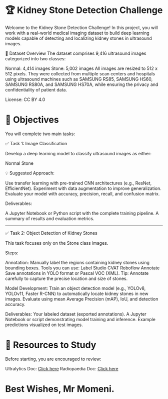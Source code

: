 # 🏆 Kidney Stone Detection Challenge

Welcome to the Kidney Stone Detection Challenge!
In this project, you will work with a real-world medical imaging dataset to build deep learning models capable of detecting and localizing kidney stones in ultrasound images.

📂 Dataset Overview
The dataset comprises 9,416 ultrasound images categorized into two classes:

Normal: 4,414 images
Stone: 5,002 images
All images are resized to 512 x 512 pixels.
They were collected from multiple scan centers and hospitals using ultrasound machines such as SAMSUNG RS85, SAMSUNG HS60, SAMSUNG RS80A, and SAMSUNG HS70A, while ensuring the privacy and confidentiality of patient data.

License: CC BY 4.0

# 🧠 Objectives
You will complete two main tasks:

✅ Task 1: Image Classification

Develop a deep learning model to classify ultrasound images as either:

Normal
Stone

💡 Suggested Approach:

Use transfer learning with pre-trained CNN architectures (e.g., ResNet, EfficientNet).
Experiment with data augmentation to improve generalization.
Evaluate your model with accuracy, precision, recall, and confusion matrix.

Deliverables:

A Jupyter Notebook or Python script with the complete training pipeline.
A summary of results and evaluation metrics.

---------------------------------------------------------------------------------------------------

✅ Task 2: Object Detection of Kidney Stones

This task focuses only on the Stone class images. 

Steps:

Annotation:
Manually label the regions containing kidney stones using bounding boxes.
Tools you can use:
Label Studio
CVAT
Roboflow Annotate
Save annotations in YOLO format or Pascal VOC (XML).
Tip: Annotate carefully to capture the precise location and size of stones.

Model Development:
Train an object detection model (e.g., YOLOv8, YOLOv11, Faster R-CNN) to automatically locate kidney stones in new images.
Evaluate using mean Average Precision (mAP), IoU, and detection accuracy.

Deliverables:
Your labeled dataset (exported annotations).
A Jupyter Notebook or script demonstrating model training and inference.
Example predictions visualized on test images.


# 📘 Resources to Study
Before starting, you are encouraged to review:

Ultralytics Doc: [Click here](https://docs.ultralytics.com)
Radiopaedia Doc: [Click here](https://radiopaedia.org/articles/urolithiasis?lang=us)


# Best Wishes, Mr Momeni.
